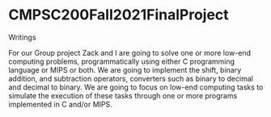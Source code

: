 # CMPSC200Fall2021FinalProject
Writings

For our Group project Zack and I are going to solve one or more low-end computing problems, programmatically using
either C programming language or MIPS or both. We are going to implement the shift, binary addition, and subtraction operators, converters such as binary to decimal and decimal to binary. We are going to focus on low-end computing tasks to simulate the execution of these tasks through one or more programs implemented in C and/or MIPS.
